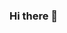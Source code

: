 ### Hi there 👋

<!--
**2joao15/2joao15** is a ✨ _special_ ✨ repository because its `README.md` (this file) appears on your GitHub profile.

Here are some ideas to get you started:

- 🔭 Meu nome é João ...
- 🌱 Eu gosto de cozinhar ....
- 👯 Eu gosto de Matemática ...
- 🤔 Pretendo cursar medicina ...
- 💬 Sou responsável ...
-->
